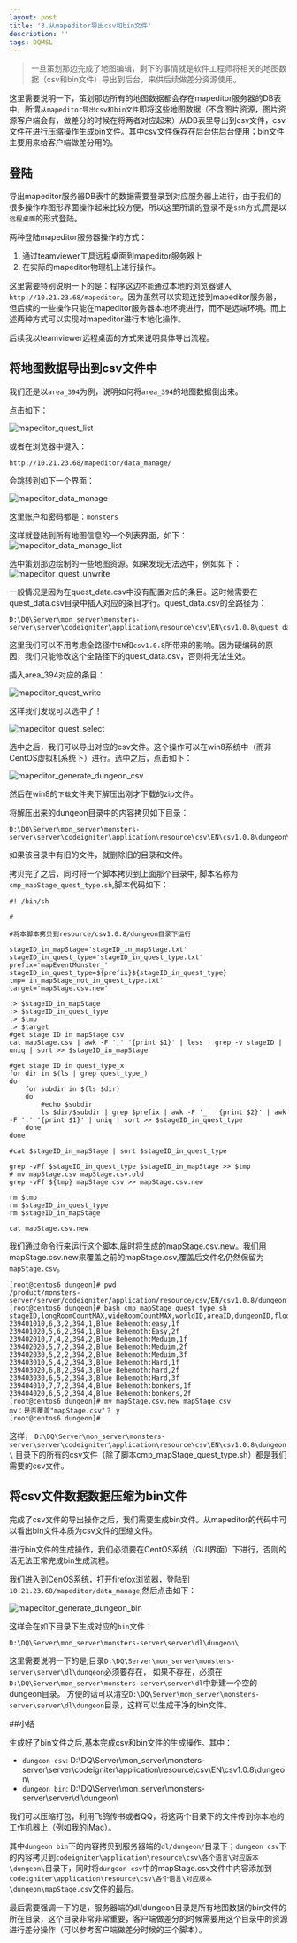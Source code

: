 ```yaml
---
layout: post
title: '3.从mapeditor导出csv和bin文件'
description: ''
tags: DQMSL
---
```





> 一旦策划那边完成了地图编辑，剩下的事情就是软件工程师将相关的地图数据（csv和bin文件）导出到后台，来供后续做差分资源使用。

这里需要说明一下，策划那边所有的地图数据都会存在mapeditor服务器的DB表中，所谓`从mapeditor导出csv和bin文件`即将这些地图数据（不含图片资源，图片资源客户端会有，做差分的时候在将两者对应起来）从DB表里导出到csv文件，csv文件在进行压缩操作生成bin文件。其中csv文件保存在后台供后台使用；bin文件主要用来给客户端做差分用的。


## 登陆

导出mapeditor服务器DB表中的数据需要登录到对应服务器上进行，由于我们的很多操作咋图形界面操作起来比较方便，所以这里所谓的登录不是`ssh`方式,而是以`远程桌面`的形式登陆。


两种登陆mapeditor服务器操作的方式：

1. 通过teamviewer工具远程桌面到mapeditor服务器上
2. 在实际的mapeditor物理机上进行操作。

这里需要特别说明一下的是：程序这边`不能`通过本地的浏览器键入`http://10.21.23.68/mapeditor`。因为虽然可以实现连接到mapeditor服务器，但后续的一些操作只能在mapeditor服务器本地环境进行，而不是远端环境。而上述两种方式可以实现对mapeditor进行本地化操作。

后续我以teamviewer远程桌面的方式来说明具体导出流程。

## 将地图数据导出到csv文件中

我们还是以`area_394`为例，说明如何将`area_394`的地图数据倒出来。

点击如下：

![mapeditor_quest_list](http://dsweiblog.oss-cn-shanghai.aliyuncs.com/2015-12/mapeditor_quest_list.png)

或者在浏览器中键入：

```
http://10.21.23.68/mapeditor/data_manage/
```

会跳转到如下一个界面：

![mapeditor_data_manage](http://dsweiblog.oss-cn-shanghai.aliyuncs.com/2015-12/mapeditor_data_manage.png)

这里账户和密码都是：`monsters`

这样就登陆到所有地图信息的一个列表界面，如下：
![mapeditor_data_manage_list](http://dsweiblog.oss-cn-shanghai.aliyuncs.com/2015-12/mapeditor_data_manage_list.png)


选中策划那边绘制的一些地图资源。如果发现无法选中，例如如下：
![mapeditor_quest_unwrite](http://dsweiblog.oss-cn-shanghai.aliyuncs.com/2015-12/mapeditor_quest_unwrite.png)

一般情况是因为在quest_data.csv中没有配置对应的条目。这时候需要在quest_data.csv目录中插入对应的条目才行。quest_data.csv的全路径为：

```
D:\DQ\Server\mon_server\monsters-server\server\codeigniter\application\resource\csv\EN\csv1.0.8\quest_data.csv
```

这里我们可以不用考虑全路径中`EN`和`csv1.0.8`所带来的影响。因为硬编码的原因，我们只能修改这个全路径下的quest_data.csv，否则将无法生效。

插入area_394对应的条目：

![mapeditor_quest_write](http://dsweiblog.oss-cn-shanghai.aliyuncs.com/2015-12/mapeditor_quest_write.png)

这样我们发现可以选中了！

![mapeditor_quest_select](http://dsweiblog.oss-cn-shanghai.aliyuncs.com/2015-12/mapeditor_quest_select.png)

选中之后，我们可以导出对应的csv文件。这个操作可以在win8系统中（而非CentOS虚拟机系统下）进行。选中之后，点击如下：

![mapeditor_generate_dungeon_csv](http://dsweiblog.oss-cn-shanghai.aliyuncs.com/2015-12/mapeditor_generate_dungeon_csv.png)

然后在win8的`下载`文件夹下解压出刚才下载的zip文件。

将解压出来的dungeon目录中的内容拷贝如下目录：

```
D:\DQ\Server\mon_server\monsters-server\server\codeigniter\application\resource\csv\EN\csv1.0.8\dungeon\
```
如果该目录中有旧的文件，就删除旧的目录和文件。

拷贝完了之后，同时将一个脚本拷贝到上面那个目录中, 脚本名称为`cmp_mapStage_quest_type.sh`,脚本代码如下：

```
#! /bin/sh

# 

#将本脚本拷贝到resource/csv1.0.8/dungeon目录下运行

stageID_in_mapStage='stageID_in_mapStage.txt'
stageID_in_quest_type='stageID_in_quest_type.txt'
prefix='mapEventMonster_'
stageID_in_quest_type=${prefix}${stageID_in_quest_type}
tmp='in_mapStage_not_in_quest_type.txt'
target='mapStage.csv.new'

:> $stageID_in_mapStage
:> $stageID_in_quest_type
:> $tmp
:> $target
#get stage ID in mapStage.csv
cat mapStage.csv | awk -F ',' '{print $1}' | less | grep -v stageID | uniq | sort >> $stageID_in_mapStage

#get stage ID in quest_type_x
for dir in $(ls | grep quest_type_)
do
	for subdir in $(ls $dir)
	do
		#echo $subdir
		ls $dir/$subdir | grep $prefix | awk -F '_' '{print $2}' | awk -F '.' '{print $1}' | uniq | sort >> $stageID_in_quest_type
	done
done

#cat $stageID_in_mapStage | sort $stageID_in_quest_type

grep -vFf $stageID_in_quest_type $stageID_in_mapStage >> $tmp
# mv mapStage.csv mapStage.csv.old
grep -vFf ${tmp} mapStage.csv >> mapStage.csv.new

rm $tmp
rm $stageID_in_quest_type
rm $stageID_in_mapStage

cat mapStage.csv.new
```

我们通过命令行来运行这个脚本,届时将生成的mapStage.csv.new。我们用mapStage.csv.new来覆盖之前的mapStage.csv,覆盖后文件名仍然保留为 `mapStage.csv`。

```
[root@centos6 dungeon]# pwd
/product/monsters-server/server/codeigniter/application/resource/csv/EN/csv1.0.8/dungeon
[root@centos6 dungeon]# bash cmp_mapStage_quest_type.sh
stageID,longRoomCountMAX,wideRoomCountMAX,worldID,areaID,dungeonID,floorName,floorDescription
239401010,6,3,2,394,1,Blue Behemoth:easy,1f
239401020,5,6,2,394,1,Blue Behemoth:Easy,2f
239402010,7,4,2,394,2,Blue Behemoth:Meduim,1f
239402020,5,7,2,394,2,Blue Behemoth:Meduim,2f
239402030,5,2,2,394,2,Blue Behemoth:Meduim,3f
239403010,5,4,2,394,3,Blue Behemoth:Hard,1f
239403020,6,8,2,394,3,Blue Behemoth:hard,2f
239403030,6,5,2,394,3,Blue Behemoth:Hard,3f
239404010,7,7,2,394,4,Blue Behemoth:bonkers,1f
239404020,6,5,2,394,4,Blue Behemoth:bonkers,2f
[root@centos6 dungeon]# mv mapStage.csv.new mapStage.csv
mv：是否覆盖"mapStage.csv"？ y
[root@centos6 dungeon]#
```
这样， `D:\DQ\Server\mon_server\monsters-server\server\codeigniter\application\resource\csv\EN\csv1.0.8\dungeon\`
目录下的所有的csv文件（除了脚本cmp_mapStage_quest_type.sh）都是我们需要的csv文件。


## 将csv文件数据数据压缩为bin文件

完成了csv文件的导出操作之后，我们需要生成bin文件。从mapeditor的代码中可以看出bin文件本质为csv文件的压缩文件。

进行bin文件的生成操作，我们必须要在CentOS系统（GUI界面）下进行，否则的话无法正常完成bin生成流程。

我们进入到CenOS系统，打开firefox浏览器，登陆到`10.21.23.68/mapeditor/data_manage`,然后点击如下：

![mapeditor_generate_dungeon_bin](http://dsweiblog.oss-cn-shanghai.aliyuncs.com/2015-12/mapeditor_generate_dungeon_bin.png)

这样会在如下目录下生成对应的`bin`文件：

```
D:\DQ\Server\mon_server\monsters-server\server\dl\dungeon\
```


这里需要说明一下的是,目录`D:\DQ\Server\mon_server\monsters-server\server\dl\dungeon`必须要存在，
如果不存在，必须在`D:\DQ\Server\mon_server\monsters-server\server\dl`中新建一个空的dungeon目录。
方便的话可以清空`D:\DQ\Server\mon_server\monsters-server\server\dl\dungeon`目录，这样可以生成干净的bin文件。


##小结


生成好了bin文件之后,基本完成csv和bin文件的生成操作。其中：

* `dungeon csv`:  D:\DQ\Server\mon_server\monsters-server\server\codeigniter\application\resource\csv\EN\csv1.0.8\dungeon\
* `dungeon bin`:  D:\DQ\Server\mon_server\monsters-server\server\dl\dungeon\

我们可以压缩打包，利用飞鸽传书或者QQ，将这两个目录下的文件传到你本地的工作机器上（例如我的iMac）。

其中`dungeon bin`下的内容拷贝到服务器端的`dl/dungeon/`目录下；`dungeon csv`下的内容拷贝到`codeigniter\application\resource\csv\各个语言\对应版本\dungeon\`目录下，同时将`dungeon csv`中的mapStage.csv文件中内容添加到`codeigniter\application\resource\csv\各个语言\对应版本\dungeon\mapStage.csv`文件的最后。


最后需要强调一下的是，服务器端的dl/dungeon目录是所有地图数据的bin文件的所在目录，这个目录非常非常重要，客户端做差分的时候需要用这个目录中的资源进行差分操作（可以参考客户端做差分时候的三个脚本）。

